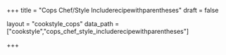 +++
title = "Cops Chef/Style Includerecipewithparentheses"
draft = false

layout = "cookstyle_cops"
data_path = ["cookstyle","cops_chef_style_includerecipewithparentheses"]

+++

<!-- The content of this page is automatically generated from the
cops_chef_style_includerecipewithparentheses.yml file in github.com/chef/cookstyle/docs-chef-io/data/cookstyle. -->
